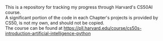 This is a repository for tracking my progress through Harvard's CS50AI course.  
A significant portion of the code in each Chapter's projects is provided by CS50, is not my own, and should not be copied.  
The course can be found at https://pll.harvard.edu/course/cs50s-introduction-artificial-intelligence-python  
